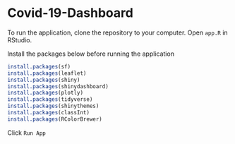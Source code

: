# Covid-19-Dashboard

To run the application, clone the repository to your computer. Open `app.R` in 
RStudio.

Install the packages below before running the application
```r
install.packages(sf)
install.packages(leaflet)
install.packages(shiny)
install.packages(shinydashboard)
install.packages(plotly)
install.packages(tidyverse)
install.packages(shinythemes)
install.packages(classInt)
install.packages(RColorBrewer)
```

Click `Run App`
